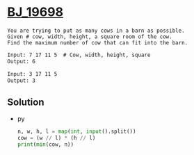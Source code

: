 # [BJ_19698](https://acmicpc.net/problem/19698)

```en
You are trying to put as many cows in a barn as possible.
Given # cow, width, height, a square room of the cow.
Find the maximum number of cow that can fit into the barn.
```

```txt
Input: 7 17 11 5  # Cow, width, height, square
Output: 6

Input: 3 17 11 5
Output: 3
```

## Solution

* py

  ```py
  n, w, h, l = map(int, input().split())
  cow = (w // l) * (h // l)
  print(min(cow, n))
  ```
